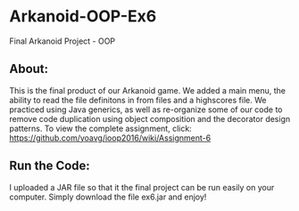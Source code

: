 # Arkanoid-OOP-Ex6
Final Arkanoid Project - OOP

## About:
This is the final product of our Arkanoid game. We added a main menu, the ability to read the file definitons in from files and a highscores file.
We practiced using Java generics, as well as re-organize some of our code to remove code duplication using object composition and the decorator design patterns.
To view the complete assignment, click: https://github.com/yoavg/ioop2016/wiki/Assignment-6

## Run the Code:
I uploaded a JAR file so that it the final project can be run easily on your computer. Simply download the file ex6.jar and enjoy!
